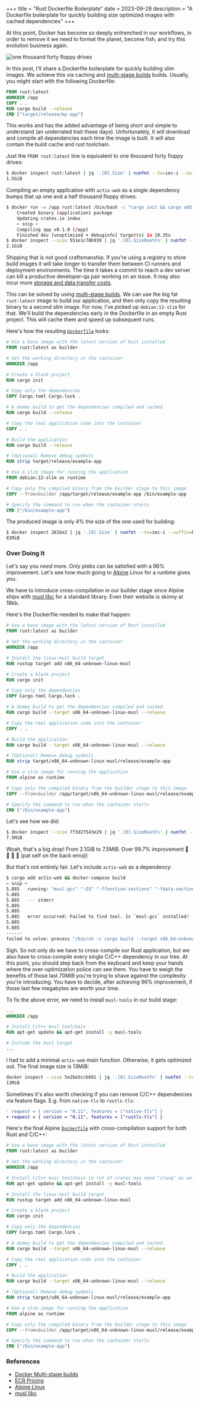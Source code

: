 +++
title = "Rust Dockerfile Boilerplate"
date = 2023-09-28
description = "A Dockerfile boilerplate for quickly building size optimized images with cached dependencies"
+++

At this point, Docker has become so deeply entrenched in our workflows, in order to remove it we need to format the planet, become fish, and try this evolution business again.

![one thousand forty floppy drives](cover.png)

In this post, I'll share a Dockerfile boilerplate for quickly building slim images. We achieve this via caching and [multi-stage builds](https://docs.docker.com/build/building/multi-stage/) builds. Usually, you might start with the following Dockerfile:<!-- more -->

```Dockerfile
FROM rust:latest
WORKDIR /app
COPY . .
RUN cargo build --release
CMD ["target/release/my-app"]
```

This works and has the added advantage of being short and simple to understand (an underrated trait these days). Unfortunately, it will download and compile all dependencies each time the image is built. It will also contain the build cache and rust toolchain.

Just the `FROM rust:latest` line is equivalent to one thousand forty floppy drives:
```bash
$ docker inspect rust:latest | jq '.[0].Size' | numfmt --to=iec-i --suffix=B
1.5GiB
```

Compiling an empty application with `actix-web` as a single dependency bumps that up one and a half thousand floppy drives:
```bash
$ docker run -w /app rust:latest /bin/bash -c "cargo init && cargo add actix-web && cargo build"
    Created binary (application) package
    Updating crates.io index
    ✂️ snip ✂️
    Compiling app v0.1.0 (/app)
    Finished dev [unoptimized + debuginfo] target(s) in 10.35s
$ docker inspect --size 551e1c78b939 | jq '.[0].SizeRootFs' | numfmt --to=iec-i --suffix=B
2.1GiB
```

Shipping that is not good craftsmanship. If you're using a registry to store build images it will take longer to transfer them between CI runners and deployment environments. The time it takes a commit to reach a dev server can kill a productive developer-qa pair working on an issue. It may also incur more [storage and data transfer costs](https://aws.amazon.com/ecr/pricing/).

This can be solved by using [multi-stage builds](https://docs.docker.com/build/building/multi-stage/). We can use the big fat `rust:latest` image to build our application, and then only copy the resulting binary to a second slim image. For now, I've picked up `debian:12-slim` for that. We'll build the dependencies early in the Dockerfile in an empty Rust project. This will cache them and speed up subsequent runs.

Here's how the resulting [`Dockerfile`](./Dockerfile.txt) looks:
```Dockerfile
# Use a base image with the latest version of Rust installed
FROM rust:latest as builder

# Set the working directory in the container
WORKDIR /app

# Create a blank project
RUN cargo init

# Copy only the dependencies
COPY Cargo.toml Cargo.lock .

# A dummy build to get the dependencies compiled and cached
RUN cargo build --release

# Copy the real application code into the container
COPY . .

# Build the application
RUN cargo build --release

# (Optional) Remove debug symbols
RUN strip target/release/example-app

# Use a slim image for running the application
FROM debian:12-slim as runtime

# Copy only the compiled binary from the builder stage to this image
COPY --from=builder /app/target/release/example-app /bin/example-app

# Specify the command to run when the container starts
CMD ["/bin/example-app"]
```

The produced image is only 4% the size of the one used for building:

```bash
$ docker inspect 261be2 | jq '.[0].Size' | numfmt --to=iec-i --suffix=B
81MiB
```

### Over Doing It

Let's say you *need* more. Only plebs can be satisfied with a 96% improvement. Let's see how much going to [Alpine](https://www.alpinelinux.org/) Linux for a runtime gives you.

We have to introduce cross-compilation in our builder stage since Alpine ships with [musl libc](https://www.musl-libc.org/) for a standard library. Even their website is skinny at 18kb.

Here's the Dockerfile needed to make that happen:
```Dockerfile
# Use a base image with the latest version of Rust installed
FROM rust:latest as builder

# Set the working directory in the container
WORKDIR /app

# Install the linux-musl build target
RUN rustup target add x86_64-unknown-linux-musl

# Create a blank project
RUN cargo init

# Copy only the dependencies
COPY Cargo.toml Cargo.lock .

# A dummy build to get the dependencies compiled and cached
RUN cargo build --target x86_64-unknown-linux-musl --release

# Copy the real application code into the container
COPY . .

# Build the application
RUN cargo build --target x86_64-unknown-linux-musl --release

# (Optional) Remove debug symbols
RUN strip target/x86_64-unknown-linux-musl/release/example-app

# Use a slim image for running the application
FROM alpine as runtime

# Copy only the compiled binary from the builder stage to this image
COPY --from=builder /app/target/x86_64-unknown-linux-musl/release/example-app /bin/example-app

# Specify the command to run when the container starts
CMD ["/bin/example-app"]

```

Let's see how we did:
```bash
$ docker inspect --size 7f3d27543e29 | jq '.[0].SizeRootFs' | numfmt --to=iec-i --suffix=B
7.5MiB
```

Woah, that's a big drop! From 2.1GiB to 7.5MiB. Over 99.7% improvement 🤝 🥇 🥇 🤝 (pat self on the back emoji)

But that's not entirely fair. Let's include `actix-web` as a dependency:
```bash
$ cargo add actix-web && docker-compose build
✂️ snip ✂️
5.885   running: "musl-gcc" "-O3" "-ffunction-sections" "-fdata-sections" "-fPIC" "-m64" "-I" "zstd/lib/" "-I" "zstd/lib/common" "-I" "zstd/lib/legacy" "-fvisibility=hidden" "-DZSTD_LIB_DEPRECATED=0" "-DXXH_PRIVATE_API=" "-DZSTDLIB_VISIBILITY=" "-DZDICTLIB_VISIBILITY=" "-DZSTDERRORLIB_VISIBILITY=" "-DZSTD_LEGACY_SUPPORT=1" "-o" "/app/target/x86_64-unknown-linux-musl/release/build/zstd-sys-d5ce7566f728ee39/out/zstd/lib/common/debug.o" "-c" "zstd/lib/common/debug.c"
5.885 
5.885   --- stderr
5.885 
5.885 
5.885   error occurred: Failed to find tool. Is `musl-gcc` installed?
5.885 
5.885 
------
failed to solve: process "/bin/sh -c cargo build --target x86_64-unknown-linux-musl --release" did not complete successfully: exit code: 101
```

Sigh. So not only do we have to cross-compile our Rust application, but we also have to cross-compile every single C/C++ dependency in our tree. At this point, you should step back from the keyboard and keep your hands where the over-optimization police can see them. You have to weigh the benefits of those last 70MiB you're trying to shave against the complexity you're introducing. You have to decide, after achieving 96% improvement, if those last few megabytes are worth your time.

To fix the above error, we need to install `musl-tools` in our build stage:

```Dockerfile
...
WORKDIR /app

# Install C/C++ musl toolchain
RUN apt-get update && apt-get install -y musl-tools

# Include the musl target
...
```

I had to add a minimal `actix-web` main function. Otherwise, it gets optimized out. The final image size is 13MiB:
```bash
docker inspect --size 5e2be5ccb691 | jq '.[0].SizeRootFs' | numfmt --to=iec-i --suffix=B
13MiB
```

Sometimes it's also worth checking if you can remove C/C++ dependencies via feature flags. E.g. from `native-tls` to `rustls-tls`:
```diff
- reqwest = { version = "0.11", features = ["native-tls"] }
+ reqwest = { version = "0.11", features = ["rustls-tls"] }
```

Here's the final Alpine [`Dockerfile`](./Dockerfile-cross.txt) with cross-compilation support for both Rust and C/C++:
```Dockerfile
# Use a base image with the latest version of Rust installed
FROM rust:latest as builder

# Set the working directory in the container
WORKDIR /app

# Install C/C++ musl toolchain (a lot of crates may need "clang" as well)
RUN apt-get update && apt-get install -y musl-tools

# Install the linux-musl build target
RUN rustup target add x86_64-unknown-linux-musl

# Create a blank project
RUN cargo init

# Copy only the dependencies
COPY Cargo.toml Cargo.lock .

# A dummy build to get the dependencies compiled and cached
RUN cargo build --target x86_64-unknown-linux-musl --release

# Copy the real application code into the container
COPY . .

# Build the application
RUN cargo build --target x86_64-unknown-linux-musl --release

# (Optional) Remove debug symbols
RUN strip target/x86_64-unknown-linux-musl/release/example-app

# Use a slim image for running the application
FROM alpine as runtime

# Copy only the compiled binary from the builder stage to this image
COPY --from=builder /app/target/x86_64-unknown-linux-musl/release/example-app /bin/example-app

# Specify the command to run when the container starts
CMD ["/bin/example-app"]
```

### References

- [Docker Multi-stage builds](https://docs.docker.com/build/building/multi-stage/)
- [ECR Pricing](https://aws.amazon.com/ecr/pricing/)
- [Alpine Linux](https://www.alpinelinux.org/)
- [musl libc](https://www.musl-libc.org/)
